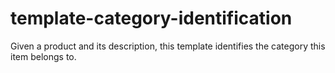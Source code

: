 # template-category-identification
Given a product and its description, this template identifies the category this item belongs to.
